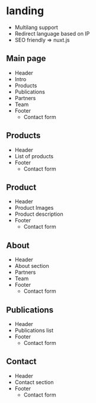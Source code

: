# landing

- Multilang support
- Redirect language based on IP
- SEO friendly => nuxt.js

## Main page

- Header
- Intro
- Products
- Publications
- Partners
- Team
- Footer
  - Contact form

## Products

- Header
- List of products
- Footer
  - Contact form

## Product

- Header
- Product Images
- Product description
- Footer
  - Contact form

## About 

- Header
- About section
- Partners
- Team
- Footer
  - Contact form

## Publications

- Header
- Publications list
- Footer
  - Contact form

## Contact

- Header
- Contact section
- Footer
  - Contact form

